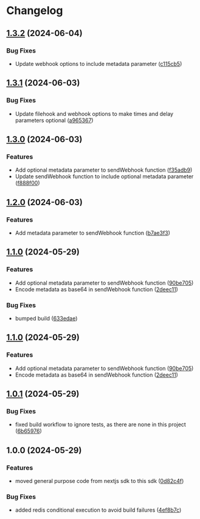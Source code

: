 # Changelog

## [1.3.2](https://github.com/flowcore-io/library-sdk-transformer-core-ts/compare/v1.3.1...v1.3.2) (2024-06-04)


### Bug Fixes

* Update webhook options to include metadata parameter ([c115cb5](https://github.com/flowcore-io/library-sdk-transformer-core-ts/commit/c115cb50365a20c2f86194ac9e849597db40c2ed))

## [1.3.1](https://github.com/flowcore-io/library-sdk-transformer-core-ts/compare/v1.3.0...v1.3.1) (2024-06-03)


### Bug Fixes

* Update filehook and webhook options to make times and delay parameters optional ([a965367](https://github.com/flowcore-io/library-sdk-transformer-core-ts/commit/a965367b7f584bf625cb35552984e92a754edd5f))

## [1.3.0](https://github.com/flowcore-io/library-sdk-transformer-core-ts/compare/v1.2.0...v1.3.0) (2024-06-03)


### Features

* Add optional metadata parameter to sendWebhook function ([f35adb9](https://github.com/flowcore-io/library-sdk-transformer-core-ts/commit/f35adb9b537d9d568f2f0e7d25d381e18ccc2f62))
* Update sendWebhook function to include optional metadata parameter ([f888f00](https://github.com/flowcore-io/library-sdk-transformer-core-ts/commit/f888f00cbe143e5d21cd7fb237dc1d9e65dad203))

## [1.2.0](https://github.com/flowcore-io/library-sdk-transformer-core-ts/compare/v1.1.0...v1.2.0) (2024-06-03)


### Features

* Add metadata parameter to sendWebhook function ([b7ae3f3](https://github.com/flowcore-io/library-sdk-transformer-core-ts/commit/b7ae3f3e30504eb2a28aded481e2485b2d184d44))

## [1.1.0](https://github.com/flowcore-io/library-sdk-transformer-core-ts/compare/v1.0.1...v1.1.0) (2024-05-29)


### Features

* Add optional metadata parameter to sendWebhook function ([90be705](https://github.com/flowcore-io/library-sdk-transformer-core-ts/commit/90be7058273e8dc2e3cb7d36d062b96bc572dc57))
* Encode metadata as base64 in sendWebhook function ([2deec11](https://github.com/flowcore-io/library-sdk-transformer-core-ts/commit/2deec11f01c901a09b39db45a045bc948e3b2100))


### Bug Fixes

* bumped build ([633edae](https://github.com/flowcore-io/library-sdk-transformer-core-ts/commit/633edae79ad14678de81addbec9538d48ac4de64))

## [1.1.0](https://github.com/flowcore-io/library-sdk-transformer-core-ts/compare/v1.0.1...v1.1.0) (2024-05-29)



### Features

* Add optional metadata parameter to sendWebhook function ([90be705](https://github.com/flowcore-io/library-sdk-transformer-core-ts/commit/90be7058273e8dc2e3cb7d36d062b96bc572dc57))
* Encode metadata as base64 in sendWebhook function ([2deec11](https://github.com/flowcore-io/library-sdk-transformer-core-ts/commit/2deec11f01c901a09b39db45a045bc948e3b2100))

## [1.0.1](https://github.com/flowcore-io/library-sdk-transformer-core-ts/compare/v1.0.0...v1.0.1) (2024-05-29)


### Bug Fixes

* fixed build workflow to ignore tests, as there are none in this project ([6b65976](https://github.com/flowcore-io/library-sdk-transformer-core-ts/commit/6b65976aedb857381fca9c97d9490d370b975ab5))

## 1.0.0 (2024-05-29)


### Features

* moved general purpose code from nextjs sdk to this sdk ([0d82c4f](https://github.com/flowcore-io/library-sdk-transformer-core-ts/commit/0d82c4fb33be6214a20a55ef7e535e5a90bbbd2a))


### Bug Fixes

* added redis conditional execution to avoid build failures ([4ef8b7c](https://github.com/flowcore-io/library-sdk-transformer-core-ts/commit/4ef8b7c1e445b3fd6b248132beeb896d6c442785))
